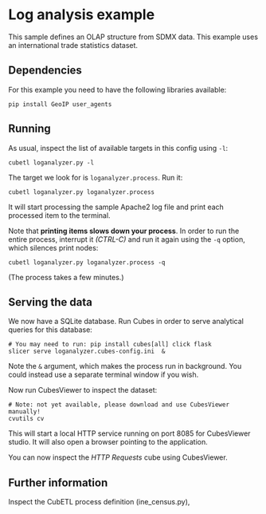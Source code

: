 # Log analysis example

This sample defines an OLAP structure from SDMX data. This example uses
an international trade statistics dataset.

## Dependencies

For this example you need to have the following libraries available:

    pip install GeoIP user_agents

## Running

As usual, inspect the list of available targets in this config using `-l`:

    cubetl loganalyzer.py -l

The target we look for is `loganalyzer.process`. Run it:

    cubetl loganalyzer.py loganalyzer.process

It will start processing the sample Apache2 log file and print each processed
item to the terminal.

Note that **printing items slows down your process**. In order to run the
entire process, interrupt it *(CTRL-C)* and run it again using the `-q` option,
which silences print nodes:

    cubetl loganalyzer.py loganalyzer.process -q

(The process takes a few minutes.)

## Serving the data

We now have a SQLite database. Run Cubes in order to serve
analytical queries for this database:

    # You may need to run: pip install cubes[all] click flask
    slicer serve loganalyzer.cubes-config.ini  &

Note the `&` argument, which makes the process run in background. You could instead
use a separate terminal window if you wish.

Now run CubesViewer to inspect the dataset:

    # Note: not yet available, please download and use CubesViewer manually!
    cvutils cv

This will start a local HTTP service running on port 8085 for CubesViewer studio.
It will also open a browser pointing to the application.

You can now inspect the *HTTP Requests* cube using CubesViewer.

## Further information

Inspect the CubETL process definition (ine_census.py),

